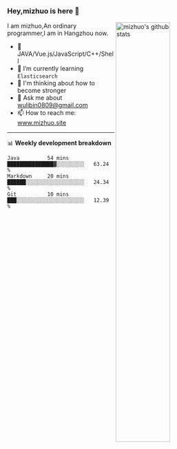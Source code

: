 ### Hey,mizhuo is here 👋

<img align="right" alt="mizhuo's github stats" width="50%" src="https://github-readme-stats.vercel.app/api?username=mizhuo&theme=tokyonight&show_icons=true">

I am mizhuo,An ordinary programmer,I am in Hangzhou now.

- 🔭 JAVA/Vue.js/JavaScript/C++/Shell
- 🌱 I’m currently learning `Elasticsearch`
- 🤔 I'm thinking about how to become stronger
- 💬 Ask me about wulibin0809@gmail.com
- 📫 How to reach me: www.mizhuo.site

---
📊 **Weekly development breakdown**

<!--START_SECTION:waka-->
```text
Java         54 mins         ███████████████▓░░░░░░░░░   63.24 % 
Markdown     20 mins         ██████░░░░░░░░░░░░░░░░░░░   24.34 % 
Git          10 mins         ███░░░░░░░░░░░░░░░░░░░░░░   12.39 % 
```
<!--END_SECTION:waka-->
